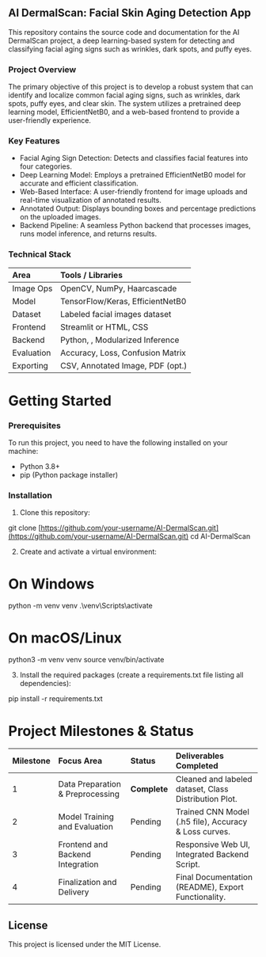 ## AI DermalScan: Facial Skin Aging Detection App
This repository contains the source code and documentation for the AI DermalScan project, a deep learning-based system for detecting and classifying facial aging signs such as wrinkles, dark spots, and puffy eyes.

### Project Overview
The primary objective of this project is to develop a robust system that can identify and localize common facial aging signs, such as wrinkles, dark spots, puffy eyes, and clear skin. The system utilizes a pretrained deep learning model, EfficientNetB0, and a web-based frontend to provide a user-friendly experience.

### Key Features
* Facial Aging Sign Detection: Detects and classifies facial features into four categories.
* Deep Learning Model: Employs a pretrained EfficientNetB0 model for accurate and efficient classification.
* Web-Based Interface: A user-friendly frontend for image uploads and real-time visualization of annotated results.
* Annotated Output: Displays bounding boxes and percentage predictions on the uploaded images.
* Backend Pipeline: A seamless Python backend that processes images, runs model inference, and returns results.

### Technical Stack
| Area | Tools / Libraries |
| :--- | :--- |
| Image Ops | OpenCV, NumPy, Haarcascade |
| Model | TensorFlow/Keras, EfficientNetB0 |
| Dataset | Labeled facial images dataset |
| Frontend | Streamlit or HTML, CSS |
| Backend | Python, , Modularized Inference |
| Evaluation | Accuracy, Loss, Confusion Matrix |
| Exporting | CSV, Annotated Image, PDF (opt.) |

# Getting Started
### Prerequisites
To run this project, you need to have the following installed on your machine:

* Python 3.8+
* pip (Python package installer)

### Installation
1. Clone this repository:

git clone [https://github.com/your-username/AI-DermalScan.git](https://github.com/your-username/AI-DermalScan.git)
cd AI-DermalScan

2. Create and activate a virtual environment:

# On Windows
python -m venv venv
.\venv\Scripts\activate

# On macOS/Linux
python3 -m venv venv
source venv/bin/activate


3. Install the required packages (create a requirements.txt file listing all dependencies):

pip install -r requirements.txt


# Project Milestones & Status
|Milestone | Focus Area | Status | Deliverables Completed |
| :--- | :--- | :--- | :--- |
| 1 | Data Preparation & Preprocessing | **Complete** | Cleaned and labeled dataset, Class Distribution Plot. |
| 2 | Model Training and Evaluation | Pending | Trained CNN Model (.h5 file), Accuracy & Loss curves. |
| 3 | Frontend and Backend Integration | Pending | Responsive Web UI, Integrated Backend Script.|
| 4 | Finalization and Delivery | Pending | Final Documentation (README), Export Functionality. |

## License
This project is licensed under the MIT License.
